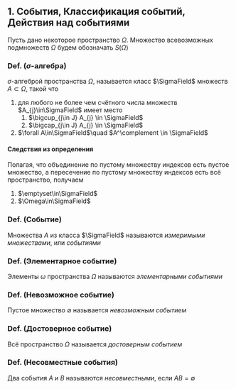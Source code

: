 ## 1. События, Классификация событий, Действия над событиями ##


Пусть дано некоторое пространство $\Omega$.
Множество всевозможных подмножеств $\Omega$ будем обозначать $S(\Omega)$

### Def. ($\sigma$-алгебра) ###
$\sigma$-алгеброй пространства $\Omega$, называется класс $\SigmaField$ множеств $A\subset\Omega$,
такой что

1.  для любого не более чем счётного числа множеств $A_{j}\in\SigmaField$ имеет место
    1. $\bigcup_{j\in J} A_{j} \in \SigmaField$
    2. $\bigcap_{j\in J} A_{j} \in \SigmaField$
2.  $\forall A\in\SigmaField$\quad
    $A^\complement \in \SigmaField$

#### Следствия из определения ####
Полагая, что объединение по пустому множеству индексов есть пустое множество,
а пересечение по пустому множеству индексов есть всё пространство, получаем

1. $\emptyset\in\SigmaField$
2. $\Omega\in\SigmaField$

### Def. (Событие) ###
Множества $A$ из класса $\SigmaField$ называются *измеримыми множествами*, или *событиями*

### Def. (Элементарное событие) ###
Элементы $\omega$ пространства $\Omega$ называются *элементарными событиями*

### Def. (Невозможное событие) ###
Пустое множество $\emptyset$ называется *невозможным событием*

### Def. (Достоверное событие) ###
Всё пространство $\Omega$ называется *достоверным событием*

### Def. (Несовместные события) ###
Два события $A$ и $B$ называются *несовместными*, если $AB = \emptyset$
